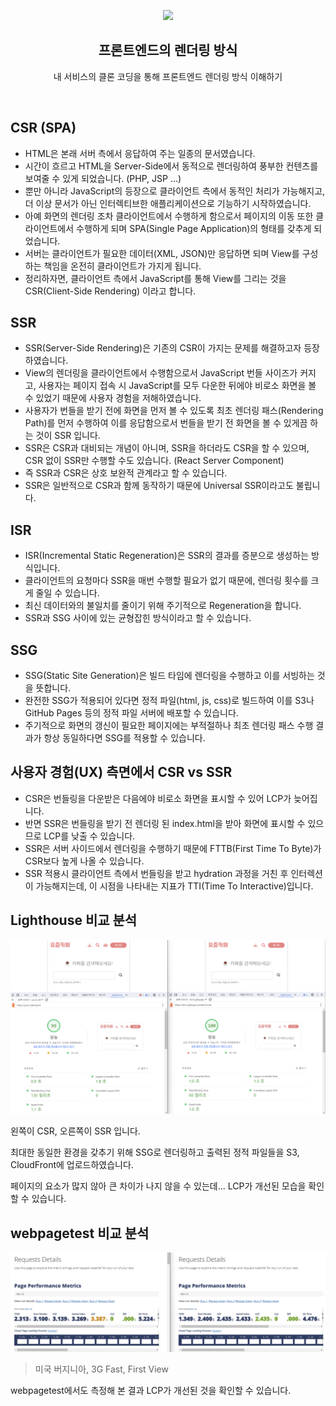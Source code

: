 <p align="middle" >
  <img width="100px;" src="https://em-content.zobj.net/thumbs/160/apple/81/artist-palette_1f3a8.png"/>
</p>
<h2 align="middle">프론트엔드의 렌더링 방식</h2>
<p align="middle">내 서비스의 클론 코딩을 통해 프론트엔드 렌더링 방식 이해하기</p>
<br/>

## CSR (SPA)

* HTML은 본래 서버 측에서 응답하여 주는 일종의 문서였습니다.
* 시간이 흐르고 HTML을 Server-Side에서 동적으로 렌더링하여 풍부한 컨텐츠를 보여줄 수 있게 되었습니다. (PHP, JSP ...)
* 뿐만 아니라 JavaScript의 등장으로 클라이언트 측에서 동적인 처리가 가능해지고, 더 이상 문서가 아닌 인터렉티브한 애플리케이션으로 기능하기 시작하였습니다.
* 아예 화면의 렌더링 조차 클라이언트에서 수행하게 함으로서 페이지의 이동 또한 클라이언트에서 수행하게 되며 SPA(Single Page Application)의 형태를 갖추게 되었습니다.
* 서버는 클라이언트가 필요한 데이터(XML, JSON)만 응답하면 되며 View를 구성하는 책임을 온전히 클라이언트가 가지게 됩니다.
* 정리하자면, 클라이언트 측에서 JavaScript를 통해 View를 그리는 것을 CSR(Client-Side Rendering) 이라고 합니다.

## SSR

* SSR(Server-Side Rendering)은 기존의 CSR이 가지는 문제를 해결하고자 등장하였습니다.
* View의 렌더링을 클라이언트에서 수행함으로서 JavaScript 번들 사이즈가 커지고, 사용자는 페이지 접속 시 JavaScript를 모두 다운한 뒤에야 비로소 화면을 볼 수 있었기 때문에 사용자 경험을 저해하였습니다.
* 사용자가 번들을 받기 전에 화면을 먼저 볼 수 있도록 최초 렌더링 패스(Rendering Path)를 먼저 수행하여 이를 응답함으로서 번들을 받기 전 화면을 볼 수 있게끔 하는 것이 SSR 입니다.
* SSR은 CSR과 대비되는 개념이 아니며, SSR을 하더라도 CSR을 할 수 있으며, CSR 없이 SSR만 수행할 수도 있습니다. (React Server Component)
* 즉 SSR과 CSR은 상호 보완적 관계라고 할 수 있습니다.
* SSR은 일반적으로 CSR과 함께 동작하기 때문에 Universal SSR이라고도 불립니다.

## ISR

* ISR(Incremental Static Regeneration)은 SSR의 결과를 증분으로 생성하는 방식입니다.
* 클라이언트의 요청마다 SSR을 매번 수행할 필요가 없기 때문에, 렌더링 횟수를 크게 줄일 수 있습니다.
* 최신 데이터와의 불일치를 줄이기 위해 주기적으로 Regeneration을 합니다.
* SSR과 SSG 사이에 있는 균형잡힌 방식이라고 할 수 있습니다.

## SSG

* SSG(Static Site Generation)은 빌드 타임에 렌더링을 수행하고 이를 서빙하는 것을 뜻합니다.
* 완전한 SSG가 적용되어 있다면 정적 파일(html, js, css)로 빌드하여 이를 S3나 GitHub Pages 등의 정적 파일 서버에 배포할 수 있습니다.
* 주기적으로 화면의 갱신이 필요한 페이지에는 부적절하나 최초 렌더링 패스 수행 결과가 항상 동일하다면 SSG를 적용할 수 있습니다.

## 사용자 경험(UX) 측면에서 CSR vs SSR
* CSR은 번들링을 다운받은 다음에야 비로소 화면을 표시할 수 있어 LCP가 늦어집니다.
* 반면 SSR은 번들링을 받기 전 렌더링 된 index.html을 받아 화면에 표시할 수 있으므로 LCP를 낮출 수 있습니다.
* SSR은 서버 사이드에서 렌더링을 수행하기 때문에 FTTB(First Time To Byte)가 CSR보다 높게 나올 수 있습니다.
* SSR 적용시 클라이언트 측에서 번들링을 받고 hydration 과정을 거친 후 인터렉션이 가능해지는데, 이 시점을 나타내는 지표가 TTI(Time To Interactive)입니다.

## Lighthouse 비교 분석

![](assets/lighthouse.png)

왼쪽이 CSR, 오른쪽이 SSR 입니다.

최대한 동일한 환경을 갖추기 위해 SSG로 렌더링하고 출력된 정적 파일들을 S3, CloudFront에 업로드하였습니다.

페이지의 요소가 많지 않아 큰 차이가 나지 않을 수 있는데... LCP가 개선된 모습을 확인할 수 있습니다.

## webpagetest 비교 분석

![](assets/webpagetest.png)

> 미국 버지니아, 3G Fast, First View

webpagetest에서도 측정해 본 결과 LCP가 개선된 것을 확인할 수 있습니다.

